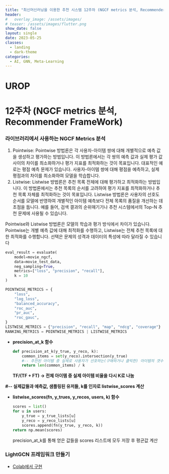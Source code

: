 ```yaml
---
title: "최신머신러닝을 이용한 추천 시스템 12주차 (NGCF metrics 분석, Recommender FrameWork)"
header:
#   overlay_image: /assets/images/
# teaser: /assets/images/flutter.png
show_date: false
layout: single
date: 2023-05-25
classes:
  - landing
  - dark-theme
categories:
  - AI, GNN, Meta-Learning
---
```


# UROP


# 12주차 (NGCF metrics 분석, Recommender FrameWork)

### 라이브러리에서 사용하는 NGCF  Metrics 분석

1. Pointwise: Pointwise 방법론은 각 사용자-아이템 쌍에 대해 개별적으로 예측 값을 생성하고 평가하는 방법입니다. 이 방법론에서는 각 쌍의 예측 값과 실제 평가 값 사이의 차이를 최소화하거나 평가 지표를 최적화하는 것이 목표입니다. 대표적인 예로는 평점 예측 문제가 있습니다. 사용자-아이템 쌍에 대해 평점을 예측하고, 실제 평점과의 차이를 최소화하여 모델을 학습합니다.
2. Listwise: Listwise 방법론은 추천 목록 전체에 대해 평가하고 최적화하는 방법입니다. 이 방법론에서는 추천 목록의 순서를 고려하여 평가 지표를 최적화하거나 추천 목록 자체를 최적화하는 것이 목표입니다. Listwise 방법론은 사용자의 선호도 순서를 모델에 반영하여 개별적인 아이템 예측보다 전체 목록의 품질을 개선하는 데 초점을 둡니다. 예를 들어, 검색 결과의 순위매기기나 추천 시스템에서의 Top-N 추천 문제에 사용될 수 있습니다.

Pointwise와 Listwise 방법론은 모델의 학습과 평가 방식에서 차이가 있습니다. Pointwise는 개별 예측 값에 대해 최적화를 수행하고, Listwise는 전체 추천 목록에 대한 최적화를 수행합니다. 선택은 문제의 성격과 데이터의 특성에 따라 달라질 수 있습니다

```python
eval_result = evaluate(
    model=movie_ngcf,
    data=movie_test_data,
    neg_sampling=True,
    metrics=["loss", "precision", "recall"],
    k = 10
)
```

```python
POINTWISE_METRICS = {
    "loss",
    "log_loss",
    "balanced_accuracy",
    "roc_auc",
    "pr_auc",
    "roc_gauc",
}
LISTWISE_METRICS = {"precision", "recall", "map", "ndcg", "coverage"}
RANKING_METRICS = POINTWISE_METRICS | LISTWISE_METRICS
```

- **precision_at_k 함수**
    
    ```python
    def precision_at_k(y_true, y_reco, k):
        common_items = set(y_reco).intersection(y_true)
        #-- 추천된 아이템 중 실제로 사용자가 선호하는(구매하거나 클릭한) 아이템의 갯수 / k
        return len(common_items) / k
    ```
    
    **TF/(TF + FT)  → 전체 아이템 중 실제 아이템 비율을 다시 K로 나눔**
    

**#-- 실제값들과 예측값, 샘플링된 유저들, k를 인자로 listwise_scores 계산**

- **listwise_scores(fn, y_trues, y_recos, users, k) 함수**
    
    ```python
    scores = list()
    for u in users:
    	y_true = y_true_lists[u]
    	y_reco = y_reco_lists[u]
    	scores.append(fn(y_true, y_reco, k))
    return np.mean(scores)
    ```
    
    precision_at_k를 통해 얻은 값들을 scores 리스트에 모두 저장 후 평균값 계산

### LightGCN 프레임워크 만들기
- [Colab에서 구현](https://colab.research.google.com/drive/17B2jHE-yasJaz_hkzl_6eeUi_zH8xd_c?usp=sharing")
